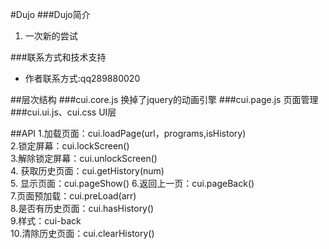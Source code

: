 #Dujo
###Dujo简介

1. 一次新的尝试

###联系方式和技术支持

+ 作者联系方式:qq289880020

##层次结构
###cui.core.js  换掉了jquery的动画引擎
###cui.page.js  页面管理
###cui.ui.js、cui.css UI层

##API
  1.加载页面：cui.loadPage(url，programs,isHistory)                                       
  2.锁定屏幕：cui.lockScreen()                                                                          
  3.解除锁定屏幕：cui.unlockScreen()                                                               
  4.  获取历史页面：cui.getHistory(num)                                                           
  5. 显示页面：cui.pageShow()
  6.返回上一页：cui.pageBack()                                                                        
  7.页面预加载：cui.preLoad(arr)                                                                      
  8.是否有历史页面：cui.hasHistory()                                                                    
  9.样式：cui-back                                                                                              
  10.清除历史页面：cui.clearHistory()  
